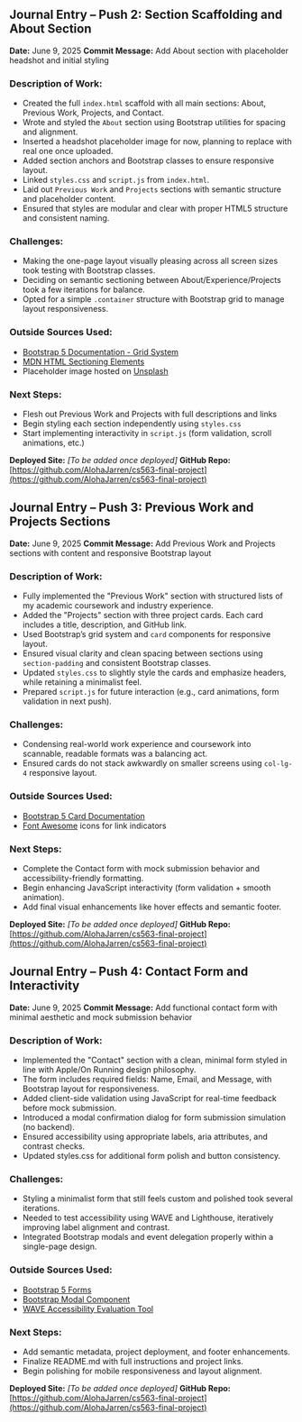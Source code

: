 ## Journal Entry – Push 2: Section Scaffolding and About Section

**Date:** June 9, 2025
**Commit Message:** Add About section with placeholder headshot and initial styling

### Description of Work:

- Created the full `index.html` scaffold with all main sections: About, Previous Work, Projects, and Contact.
- Wrote and styled the `About` section using Bootstrap utilities for spacing and alignment.
- Inserted a headshot placeholder image for now, planning to replace with real one once uploaded.
- Added section anchors and Bootstrap classes to ensure responsive layout.
- Linked `styles.css` and `script.js` from `index.html`.
- Laid out `Previous Work` and `Projects` sections with semantic structure and placeholder content.
- Ensured that styles are modular and clear with proper HTML5 structure and consistent naming.

### Challenges:

- Making the one-page layout visually pleasing across all screen sizes took testing with Bootstrap classes.
- Deciding on semantic sectioning between About/Experience/Projects took a few iterations for balance.
- Opted for a simple `.container` structure with Bootstrap grid to manage layout responsiveness.

### Outside Sources Used:

- [Bootstrap 5 Documentation - Grid System](https://getbootstrap.com/docs/5.0/layout/grid/)
- [MDN HTML Sectioning Elements](https://developer.mozilla.org/en-US/docs/Web/HTML/Element/section)
- Placeholder image hosted on [Unsplash](https://unsplash.com/)

### Next Steps:

- Flesh out Previous Work and Projects with full descriptions and links
- Begin styling each section independently using `styles.css`
- Start implementing interactivity in `script.js` (form validation, scroll animations, etc.)

**Deployed Site:** _[To be added once deployed]_
**GitHub Repo:** [https://github.com/AlohaJarren/cs563-final-project](https://github.com/AlohaJarren/cs563-final-project)

## Journal Entry – Push 3: Previous Work and Projects Sections

**Date:** June 9, 2025
**Commit Message:** Add Previous Work and Projects sections with content and responsive Bootstrap layout

### Description of Work:

- Fully implemented the "Previous Work" section with structured lists of my academic coursework and industry experience.
- Added the "Projects" section with three project cards. Each card includes a title, description, and GitHub link.
- Used Bootstrap’s grid system and `card` components for responsive layout.
- Ensured visual clarity and clean spacing between sections using `section-padding` and consistent Bootstrap classes.
- Updated `styles.css` to slightly style the cards and emphasize headers, while retaining a minimalist feel.
- Prepared `script.js` for future interaction (e.g., card animations, form validation in next push).

### Challenges:

- Condensing real-world work experience and coursework into scannable, readable formats was a balancing act.
- Ensured cards do not stack awkwardly on smaller screens using `col-lg-4` responsive layout.

### Outside Sources Used:

- [Bootstrap 5 Card Documentation](https://getbootstrap.com/docs/5.3/components/card/)
- [Font Awesome](https://fontawesome.com/) icons for link indicators

### Next Steps:

- Complete the Contact form with mock submission behavior and accessibility-friendly formatting.
- Begin enhancing JavaScript interactivity (form validation + smooth animation).
- Add final visual enhancements like hover effects and semantic footer.

**Deployed Site:** _[To be added once deployed]_
**GitHub Repo:** [https://github.com/AlohaJarren/cs563-final-project](https://github.com/AlohaJarren/cs563-final-project)

## Journal Entry – Push 4: Contact Form and Interactivity

**Date:** June 9, 2025
**Commit Message:** Add functional contact form with minimal aesthetic and mock submission behavior

### Description of Work:

- Implemented the "Contact" section with a clean, minimal form styled in line with Apple/On Running design philosophy.
- The form includes required fields: Name, Email, and Message, with Bootstrap layout for responsiveness.
- Added client-side validation using JavaScript for real-time feedback before mock submission.
- Introduced a modal confirmation dialog for form submission simulation (no backend).
- Ensured accessibility using appropriate labels, aria attributes, and contrast checks.
- Updated styles.css for additional form polish and button consistency.

### Challenges:

- Styling a minimalist form that still feels custom and polished took several iterations.
- Needed to test accessibility using WAVE and Lighthouse, iteratively improving label alignment and contrast.
- Integrated Bootstrap modals and event delegation properly within a single-page design.

### Outside Sources Used:

- [Bootstrap 5 Forms](https://getbootstrap.com/docs/5.3/forms/overview/)
- [Bootstrap Modal Component](https://getbootstrap.com/docs/5.3/components/modal/)
- [WAVE Accessibility Evaluation Tool](https://wave.webaim.org/)

### Next Steps:

- Add semantic metadata, project deployment, and footer enhancements.
- Finalize README.md with full instructions and project links.
- Begin polishing for mobile responsiveness and layout alignment.

**Deployed Site:** _[To be added once deployed]_
**GitHub Repo:** [https://github.com/AlohaJarren/cs563-final-project](https://github.com/AlohaJarren/cs563-final-project)
